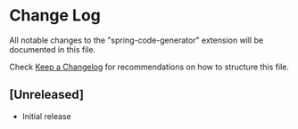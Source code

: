 # Change Log

All notable changes to the "spring-code-generator" extension will be documented in this file.

Check [Keep a Changelog](http://keepachangelog.com/) for recommendations on how to structure this file.

## [Unreleased]

- Initial release
